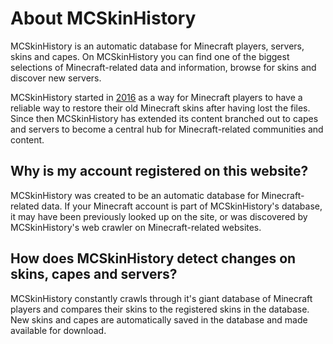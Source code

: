# About MCSkinHistory

MCSkinHistory is an automatic database for Minecraft players, servers, skins and capes. On MCSkinHistory you can find one of the biggest selections of Minecraft-related data and information, browse for skins and discover new servers.

MCSkinHistory started in [2016](/help/meta/history) as a way for Minecraft players to have a reliable way to restore their old Minecraft skins after having lost the files. Since then MCSkinHistory has extended its content branched out to capes and servers to become a central hub for Minecraft-related communities and content.

## Why is my account registered on this website?

MCSkinHistory was created to be an automatic database for Minecraft-related data. If your Minecraft account is part of MCSkinHistory's database, it may have been previously looked up on the site, or was discovered by MCSkinHistory's web crawler on Minecraft-related websites.

## How does MCSkinHistory detect changes on skins, capes and servers?

MCSkinHistory constantly crawls through it's giant database of Minecraft players and compares their skins to the registered skins in the database. New skins and capes are automatically saved in the database and made available for download.